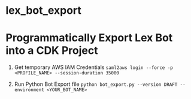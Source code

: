 # lex_bot_export
# Programmatically Export Lex Bot into a CDK Project

1. Get temporary AWS IAM Credentials
```saml2aws login --force -p <PROFILE_NAME> --session-duration 35000```

2. Run Python Bot Export file
```python bot_export.py --version DRAFT --environment <YOUR_BOT_NAME>```
